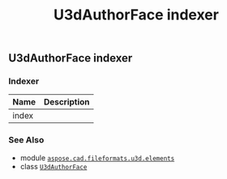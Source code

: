 ﻿---
title: U3dAuthorFace indexer
second_title: Aspose.CAD for Python via .NET API References
description: 
type: docs
weight: 40
url: /python-net/aspose.cad.fileformats.u3d.elements/u3dauthorface/__getitem__/
is_root: false
---

## U3dAuthorFace indexer

### Indexer
| Name | Description |
| :- | :- |
| index |  |



### See Also
* module [`aspose.cad.fileformats.u3d.elements`](../../)
* class [`U3dAuthorFace`](/cad/python-net/aspose.cad.fileformats.u3d.elements/u3dauthorface)
